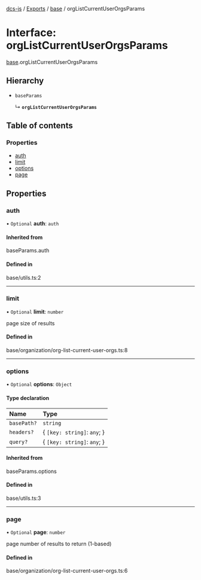 [dcs-js](../README.md) / [Exports](../modules.md) / [base](../modules/base.md) / orgListCurrentUserOrgsParams

# Interface: orgListCurrentUserOrgsParams

[base](../modules/base.md).orgListCurrentUserOrgsParams

## Hierarchy

- `baseParams`

  ↳ **`orgListCurrentUserOrgsParams`**

## Table of contents

### Properties

- [auth](base.orgListCurrentUserOrgsParams.md#auth)
- [limit](base.orgListCurrentUserOrgsParams.md#limit)
- [options](base.orgListCurrentUserOrgsParams.md#options)
- [page](base.orgListCurrentUserOrgsParams.md#page)

## Properties

### <a id="auth" name="auth"></a> auth

• `Optional` **auth**: `auth`

#### Inherited from

baseParams.auth

#### Defined in

base/utils.ts:2

___

### <a id="limit" name="limit"></a> limit

• `Optional` **limit**: `number`

page size of results

#### Defined in

base/organization/org-list-current-user-orgs.ts:8

___

### <a id="options" name="options"></a> options

• `Optional` **options**: `Object`

#### Type declaration

| Name | Type |
| :------ | :------ |
| `basePath?` | `string` |
| `headers?` | { `[key: string]`: `any`;  } |
| `query?` | { `[key: string]`: `any`;  } |

#### Inherited from

baseParams.options

#### Defined in

base/utils.ts:3

___

### <a id="page" name="page"></a> page

• `Optional` **page**: `number`

page number of results to return (1-based)

#### Defined in

base/organization/org-list-current-user-orgs.ts:6
